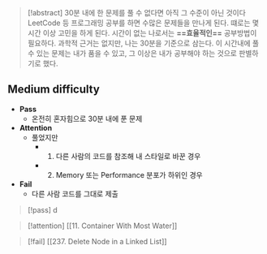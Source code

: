 > [!abstract] 30분 내에 한 문제를 풀 수 없다면 아직 그 수준이 아닌 것이다
> LeetCode 등 프로그래밍 공부를 하면 수많은 문제들을 만나게 된다. 떄로는 몇시간 이상 고민을 하게 된다. 시간이 없는 나로서는 **==효율적인==** 공부방법이 필요하다. 과학적 근거는 없지만, 나는 30분을 기준으로 삼는다. 이 시간내에 풀 수 있는 문제는 내가 품을 수 있고, 그 이상은 내가 공부해야 하는 것으로 판별하기로 했다.

## Medium difficulty
- **Pass**
	- 온전히 혼자힘으로 30분 내에 푼 문제
- **Attention**
	- 풀었지만
		- 1) 다른 사람의 코드를 참조해 내 스타일로 바꾼 경우
		- 2) Memory 또는 Performance 분포가 하위인 경우
- **Fail**
	- 다른 사람 코드를 그대로 제출


> [!pass]
> d

> [!attention]
> [[11. Container With Most Water]]


> [!fail]
> [[237. Delete Node in a Linked List]]




